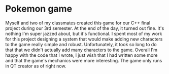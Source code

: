 # Pokemon game
Myself and two of my classmates created this game for our C++ final project during our 3rd semester. At the end of the day, it turned out fine. It's nothing I'm super jazzed about, but it's functional.
I spent most of my work for this project designing a system that would make adding new characters to the game really simple and robust. 
Unfortunately, it took so long to do that that we didn't actually add many characters to the game.
Overall I'm happy with the code that I wrote, I just wish that I had written some more and that the game's mechanics were more interesting.
The game only runs in QT creator as of right now.
